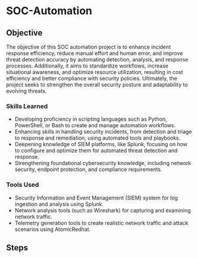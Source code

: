 # SOC-Automation

## Objective

The objective of this SOC automation project is to enhance incident response efficiency, reduce manual effort and human error, and improve threat detection accuracy by automating detection, analysis, and response processes. Additionally, it aims to standardize workflows, increase situational awareness, and optimize resource utilization, resulting in cost efficiency and better compliance with security policies. Ultimately, the project seeks to strengthen the overall security posture and adaptability to evolving threats.


### Skills Learned

- Developing proficiency in scripting languages such as Python, PowerShell, or Bash to create and manage automation workflows.
- Enhancing skills in handling security incidents, from detection and triage to response and remediation, using automated tools and playbooks.
- Deepening knowledge of SIEM platforms, like Splunk, focusing on how to configure and optimize them for automated threat detection and response.
- Strengthening foundational cybersecurity knowledge, including network security, endpoint protection, and compliance requirements.

### Tools Used


- Security Information and Event Management (SIEM) system for log ingestion and analysis using Splunk.
- Network analysis tools (such as Wireshark) for capturing and examining network traffic.
- Telemetry generation tools to create realistic network traffic and attack scenarios using AtomicRedhat.

## Steps

